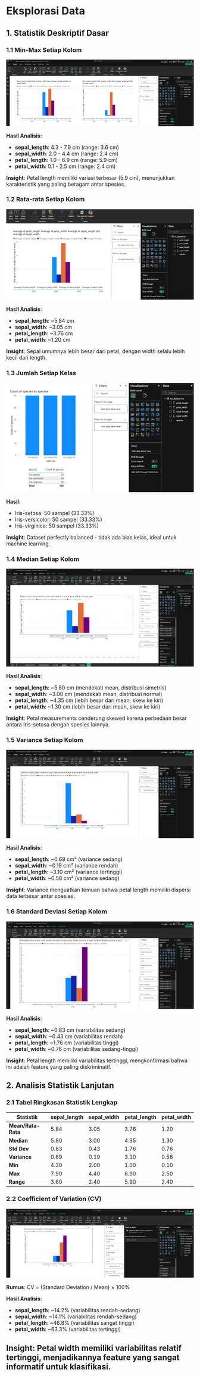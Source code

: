 # Eksplorasi Data

## 1. Statistik Deskriptif Dasar

### 1.1 Min-Max Setiap Kolom
![Min_Max_kolom](../images/min_max_kolom.png)

**Hasil Analisis**:
- **sepal_length**: 4.3 - 7.9 cm (range: 3.6 cm)
- **sepal_width**: 2.0 - 4.4 cm (range: 2.4 cm)
- **petal_length**: 1.0 - 6.9 cm (range: 5.9 cm)
- **petal_width**: 0.1 - 2.5 cm (range: 2.4 cm)

**Insight**: Petal length memiliki variasi terbesar (5.9 cm), menunjukkan karakteristik yang paling beragam antar spesies.

### 1.2 Rata-rata Setiap Kolom
![Min_Max_kolom](../images/rata_rata_kolom.png)

**Hasil Analisis**:
- **sepal_length**: ~5.84 cm 
- **sepal_width**: ~3.05 cm 
- **petal_length**: ~3.76 cm 
- **petal_width**: ~1.20 cm 

**Insight**: Sepal umumnya lebih besar dari petal, dengan width selalu lebih kecil dari length.

### 1.3 Jumlah Setiap Kelas
![Distribusi Species Iris](../images/species_distribusi.png)

**Hasil**:
- Iris-setosa: 50 sampel (33.33%)
- Iris-versicolor: 50 sampel (33.33%)
- Iris-virginica: 50 sampel (33.33%)

**Insight**: Dataset perfectly balanced - tidak ada bias kelas, ideal untuk machine learning.

### 1.4 Median Setiap Kolom
![Median_kolom](../images/median_kolom.png)

**Hasil Analisis**:
- **sepal_length**: ~5.80 cm (mendekati mean, distribusi simetris)
- **sepal_width**: ~3.00 cm (mendekati mean, distribusi normal)
- **petal_length**: ~4.35 cm (lebih besar dari mean, skew ke kiri)
- **petal_width**: ~1.30 cm (lebih besar dari mean, skew ke kiri)

**Insight**: Petal measurements cenderung skewed karena perbedaan besar antara Iris-setosa dengan spesies lainnya.

### 1.5 Variance Setiap Kolom
![Varia6nce_kolom](../images/variance_kolom.png)

**Hasil Analisis**:
- **sepal_length**: ~0.69 cm² (variance sedang)
- **sepal_width**: ~0.19 cm² (variance rendah)
- **petal_length**: ~3.10 cm² (variance tertinggi)
- **petal_width**: ~0.58 cm² (variance sedang)

**Insight**: Variance menguatkan temuan bahwa petal length memiliki dispersi data terbesar antar spesies.

### 1.6 Standard Deviasi Setiap Kolom
![Standar_deviasi_kolom](../images/standar_deviasi_kolom.png)

**Hasil Analisis**:
- **sepal_length**: ~0.83 cm (variabilitas sedang)
- **sepal_width**: ~0.43 cm (variabilitas rendah)
- **petal_length**: ~1.76 cm (variabilitas tinggi)
- **petal_width**: ~0.76 cm (variabilitas sedang-tinggi)

**Insight**: Petal length memiliki variabilitas tertinggi, mengkonfirmasi bahwa ini adalah feature yang paling diskriminatif.

## 2. Analisis Statistik Lanjutan

### 2.1 Tabel Ringkasan Statistik Lengkap

| Statistik | sepal_length | sepal_width | petal_length | petal_width |
|-----------|--------------|-------------|--------------|-------------|
| **Mean/Rata-Rata** | 5.84 | 3.05 | 3.76 | 1.20 |
| **Median** | 5.80 | 3.00 | 4.35 | 1.30 |
| **Std Dev** | 0.83 | 0.43 | 1.76 | 0.76 |
| **Variance** | 0.69 | 0.19 | 3.10 | 0.58 |
| **Min** | 4.30 | 2.00 | 1.00 | 0.10 |
| **Max** | 7.90 | 4.40 | 6.90 | 2.50 |
| **Range** | 3.60 | 2.40 | 5.90 | 2.40 |

### 2.2 Coefficient of Variation (CV)
![Coefficient_variation](../images/coefficient_variation.png)

**Rumus**: CV = (Standard Deviation / Mean) × 100%

**Hasil Analisis**:
- **sepal_length**: ~14.2% (variabilitas rendah-sedang)
- **sepal_width**: ~14.1% (variabilitas rendah-sedang)
- **petal_length**: ~46.8% (variabilitas sangat tinggi)
- **petal_width**: ~63.3% (variabilitas tertinggi)

**Insight**: Petal width memiliki variabilitas relatif tertinggi, menjadikannya feature yang sangat informatif untuk klasifikasi.
---